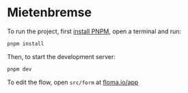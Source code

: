 # Mietenbremse

To run the project, first [install PNPM](https://pnpm.io/installation), open a
terminal and run:

```sh
pnpm install
```

Then, to start the development server:

```sh
pnpm dev
```

To edit the flow, open `src/form` at [floma.io/app](https://floma.io/app)
